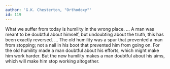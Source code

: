 ```yaml
---
author: 'G.K. Chesterton, "Orthodoxy"'
id: 119
---
```


What we suffer from today is humility in the wrong place. ... A man was meant to be doubtful about himself, but undoubting about the truth, this has been exactly reversed. ... The old humility was a spur that prevented a man from stopping; not a nail in his boot that prevented him from going on. For the old humility made a man doubtful about his efforts, which might make him work harder. But the new humility makes a man doubtful about his aims, which will make him stop working altogether.